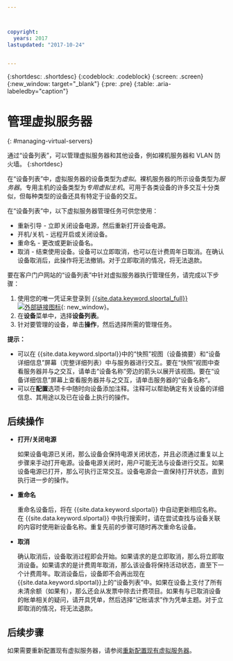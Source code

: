 ```yaml
---



copyright:
  years: 2017
lastupdated: "2017-10-24"


---
```


{:shortdesc: .shortdesc}
{:codeblock: .codeblock}
{:screen: .screen}
{:new_window: target="_blank"}
{:pre: .pre}
{:table: .aria-labeledby="caption"}


# 管理虚拟服务器
{: #managing-virtual-servers}

通过“设备列表”，可以管理虚拟服务器和其他设备，例如裸机服务器和 VLAN 防火墙。
{:shortdesc}

在“设备列表”中，虚拟服务器的设备类型为*虚拟*。裸机服务器的所示设备类型为*服务器*。专用主机的设备类型为*专用虚拟主机*。可用于各类设备的许多交互十分类似，但每种类型的设备还具有特定于设备的交互。

在“设备列表”中，以下虚拟服务器管理任务可供您使用：
* 重新引导 - 立即关闭设备电源，然后重新打开设备电源。
* 开机/关机 - 远程开启或关闭设备。
* 重命名 - 更改或更新设备名。
* 取消 - 结束使用设备。设备可以立即取消，也可以在计费周年日取消。在确认设备取消后，此操作将无法撤销。对于立即取消的情况，将无法退款。

要在客户门户网站的“设备列表”中针对虚拟服务器执行管理任务，请完成以下步骤：  
1. 使用您的唯一凭证来登录到 [{{site.data.keyword.slportal_full}} ![外部链接图标](../icons/launch-glyph.svg "外部链接图标")](https://control.softlayer.com/){: new_window}。 
2. 在**设备**菜单中，选择**设备列表**。
3. 针对要管理的设备，单击**操作**，然后选择所需的管理任务。

**提示：** 
* 可以在 {{site.data.keyword.slportal}}中的“快照”视图（设备摘要）和“设备详细信息”屏幕（完整详细列表）中与服务器进行交互。要在“快照”视图中查看服务器并与之交互，请单击“设备名称”旁边的箭头以展开该视图。要在“设备详细信息”屏幕上查看服务器并与之交互，请单击服务器的“设备名称”。
* 可以在**配置**选项卡中随时向设备添加注释。注释可以帮助确定有关设备的详细信息、其用途以及已在设备上执行的操作。

## 后续操作
* **打开/关闭电源**

    如果设备电源已关闭，那么设备会保持电源关闭状态，并且必须通过重复以上步骤来手动打开电源。设备电源关闭时，用户可能无法与设备进行交互。如果设备电源已打开，那么可执行正常交互。设备电源会一直保持打开状态，直到执行进一步的操作。

* **重命名**

  重命名设备后，将在 {{site.data.keyword.slportal}} 中自动更新相应名称。在 {{site.data.keyword.slportal}} 中执行搜索时，请在尝试查找与设备关联的内容时使用新设备名称。重复先前的步骤可随时再次重命名设备。

* **取消**

  确认取消后，设备取消过程即会开始。如果请求的是立即取消，那么将立即取消设备。如果请求的是计费周年取消，那么该设备将保持活动状态，直至下一个计费周年。取消设备后，设备即不会再出现在 {{site.data.keyword.slportal}}上的“设备列表”中。如果在设备上支付了所有未清余额（如果有），那么还会从发票中除去计费项目。如果有与已取消设备的帐单相关的疑问，请开具凭单，然后选择“记帐请求”作为凭单主题。对于立即取消的情况，将无法退款。

  
## 后续步骤
如果需要重新配置现有虚拟服务器，请参阅[重新配置现有虚拟服务器](../vsi/vsi_reconfigure.html)。

